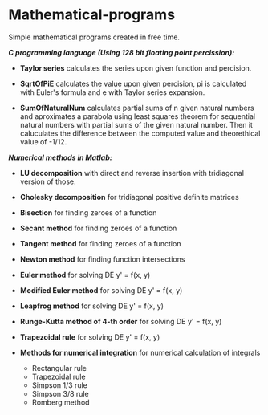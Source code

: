 # Mathematical-programs
Simple mathematical programs created in free time.

**_C programming language (Using 128 bit floating point percission):_**
    
  - **Taylor series** calculates the series upon given function and percision.

  - **SqrtOfPiE** calculates the value upon given percision, pi is calculated with Euler's formula and e with Taylor series expansion.

  - **SumOfNaturalNum** calculates partial sums of n given natural numbers and aproximates a parabola using least squares theorem for sequential natural numbers with partial sums of the given natural number. Then it caluculates the difference between the computed value and theorethical value of -1/12.


**_Numerical methods in Matlab:_**
  
  - **LU decomposition** with direct and reverse insertion with tridiagonal version of those.
    
  - **Cholesky decomposition** for tridiagonal positive definite matrices
    
  - **Bisection** for finding zeroes of a function
    
  - **Secant method** for finding zeroes of a function

  - **Tangent method** for finding zeroes of a function

  - **Newton method** for finding function intersections

  - **Euler method** for solving DE y' = f(x, y)

  - **Modified Euler method** for solving DE y' = f(x, y)

  - **Leapfrog method** for solving DE y' = f(x, y)

  - **Runge-Kutta method of 4-th order** for solving DE y' = f(x, y)

  - **Trapezoidal rule** for solving DE y' = f(x, y)

  - **Methods for numerical integration** for numerical calculation of integrals
    - Rectangular rule
    - Trapezoidal rule
    - Simpson 1/3 rule
    - Simpson 3/8 rule
    - Romberg method 
